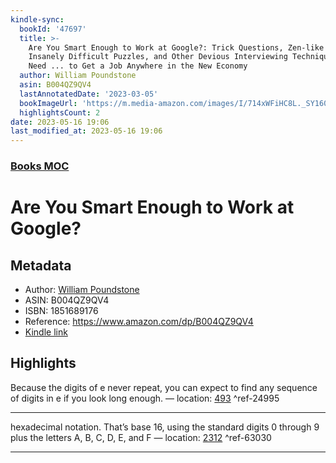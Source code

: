 ```yaml
---
kindle-sync:
  bookId: '47697'
  title: >-
    Are You Smart Enough to Work at Google?: Trick Questions, Zen-like Riddles,
    Insanely Difficult Puzzles, and Other Devious Interviewing Techniques You
    Need ... to Get a Job Anywhere in the New Economy
  author: William Poundstone
  asin: B004QZ9QV4
  lastAnnotatedDate: '2023-03-05'
  bookImageUrl: 'https://m.media-amazon.com/images/I/714xWFiHC8L._SY160.jpg'
  highlightsCount: 2
date: 2023-05-16 19:06
last_modified_at: 2023-05-16 19:06
---
```

### [Books MOC](Books%20MOC.md)
# Are You Smart Enough to Work at Google?
## Metadata
* Author: [William Poundstone](https://www.amazon.comundefined)
* ASIN: B004QZ9QV4
* ISBN: 1851689176
* Reference: https://www.amazon.com/dp/B004QZ9QV4
* [Kindle link](kindle://book?action=open&asin=B004QZ9QV4)

## Highlights
Because the digits of e never repeat, you can expect to find any sequence of digits in e if you look long enough. — location: [493](kindle://book?action=open&asin=B004QZ9QV4&location=493) ^ref-24995

---
hexadecimal notation. That’s base 16, using the standard digits 0 through 9 plus the letters A, B, C, D, E, and F — location: [2312](kindle://book?action=open&asin=B004QZ9QV4&location=2312) ^ref-63030

---
